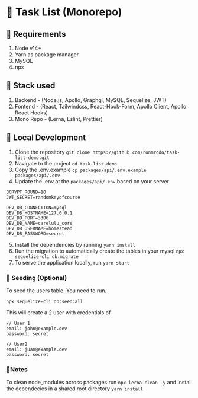 # 🎉 Task List (Monorepo)

## 📝 Requirements
1. Node v14+
2. Yarn as package manager
3. MySQL
4. npx

## 🚀 Stack used
1. Backend - (Node.js, Apollo, Graphql, MySQL, Sequelize, JWT)
2. Fontend - (React, Tailwindcss, React-Hook-Form, Apollo Client, Apollo React Hooks)
3. Mono Repo - (Lerna, Eslint, Prettier)

## 🔨 Local Development

1. Clone the repository `git clone https://github.com/ronmrcdo/task-list-demo.git`
2. Navigate to the project `cd task-list-demo`
3. Copy the .env.example `cp packages/api/.env.example packages/api/.env`
4. Update the .env at the `packages/api/.env` based on your server
```
BCRYPT_ROUND=10
JWT_SECRET=randomkeyofcourse

DEV_DB_CONNECTION=mysql
DEV_DB_HOSTNAME=127.0.0.1
DEV_DB_PORT=3306
DEV_DB_NAME=carelulu_core
DEV_DB_USERNAME=homestead
DEV_DB_PASSWORD=secret
```
5. Install the dependencies by running `yarn install`
6. Run the migration to automatically create the tables in your mysql `npx sequelize-cli db:migrate`
7. To serve the application locally, run `yarn start`

### 🌱 Seeding (Optional)

To seed the users table. You need to run.
```
npx sequelize-cli db:seed:all
```

This will create a 2 user with credentials of

```
// User 1
email: john@example.dev
password: secret

// User2
email: juan@example.dev
password: secret
```


### 📝Notes

To clean node_modules across packages run `npx lerna clean -y` and install the dependecies in a shared root directory `yarn install`.